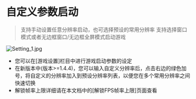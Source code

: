 # 自定义参数启动

> 支持手动设置任意分辨率启动，也可选择预设的常用分辨率
> 支持选择窗口模式或者无边框窗口/无边框全屏模式启动游戏

![Setting_1.jpg](https://s2.loli.net/2022/04/23/YHa6TfUy78cQbOV.jpg)

- 您可以在[游戏设置]栏目中进行游戏启动参数的设定
- 在新版本中(版本>=1.4.4)，您可以输入自定义分辨率后，点击右边的绿色加号，将自定义的分辨率加入到预设分辨率列表，以便您在多个常用分辨率之间快速切换
- 解锁帧率上限详细请在本文档中的[解锁FPS帧率上限]页面查看

